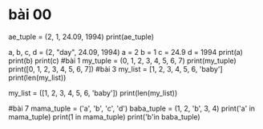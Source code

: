 # bài 00
ae_tuple = (2, 1, 24.09, 1994)
print(ae_tuple)

a, b, c, d = (2, "day", 24.09, 1994)
a = 2
b = 1
c = 24.9
d = 1994
print(a)
print(b)
print(c)
#bài 1
my_tuple = (0, 1, 2, 3, 4, 5, 6, 7)
print(my_tuple)
print([0, 1, 2, 3, 4, 5, 6, 7])
#bài 3
my_list = [1, 2, 3, 4, 5, 6, 'baby']
print(len(my_list))

my_list = ([1, 2, 3, 4, 5, 6, 'baby'])
print(len(my_list))

#bài 7
mama_tuple = ('a', 'b', 'c', 'd')
baba_tuple = (1, 2, 'b', 3, 4)
print('a' in mama_tuple)
print(1 in mama_tuple)
print('b'in baba_tuple)

